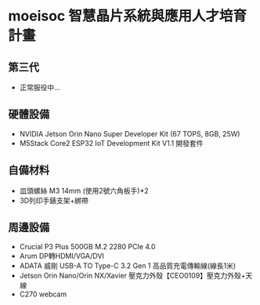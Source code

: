 # moeisoc 智慧晶片系統與應用人才培育計畫 
## 第三代
- 正常服役中...

## 硬體設備
- NVIDIA Jetson Orin Nano Super Developer Kit (67 TOPS, 8GB, 25W)
- M5Stack Core2 ESP32 IoT Development Kit V1.1 開發套件

## 自備材料
- 皿頭螺絲 M3 14mm (使用2號六角板手)*2
- 3D列印手錶支架+綁帶

## 周邊設備
- Crucial P3 Plus 500GB M.2 2280 PCIe 4.0
- Arum DP轉HDMI/VGA/DVI
- ADATA 威剛 USB-A TO Type-C 3.2 Gen 1 高品質充電傳輸線(線長1米)
- Jetson Orin Nano/Orin NX/Xavier 壓克力外殼【CEO0109】壓克力外殼+天線
- C270 webcam
